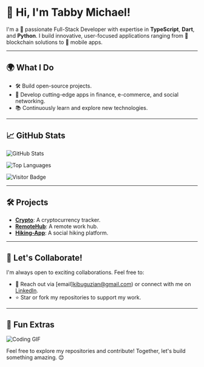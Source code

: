 # 🌟 Hi, I'm Tabby Michael!

I'm a 🚀 passionate Full-Stack Developer with expertise in **TypeScript**, **Dart**, and **Python**. I build innovative, user-focused applications ranging from 🔗 blockchain solutions to 📱 mobile apps.

---

## 🌍 What I Do
- 🛠 Build open-source projects.
- 💼 Develop cutting-edge apps in finance, e-commerce, and social networking.
- 📚 Continuously learn and explore new technologies.

---

## 📈 GitHub Stats
![GitHub Stats](https://github-readme-stats.vercel.app/api?username=TabbyMichael&show_icons=true&theme=radical)

![Top Languages](https://github-readme-stats.vercel.app/api/top-langs/?username=TabbyMichael&layout=compact&theme=radical)

![Visitor Badge](https://visitor-badge.laobi.icu/badge?page_id=TabbyMichael.profile)

---

## 🛠 Projects
- [**Crypto**](https://github.com/TabbyMichael/Crypto): A cryptocurrency tracker.
- [**RemoteHub**](https://github.com/TabbyMichael/RemoteHub): A remote work hub.
- [**Hiking-App**](https://github.com/TabbyMichael/Hiking-App): A social hiking platform.

---

## 🤝 Let's Collaborate!
I'm always open to exciting collaborations. Feel free to:
- 💬 Reach out via [email]kibuguzian@gmail.com) or connect with me on [LinkedIn](https://linkedin.com/in/TabbyMichael).
- ⭐️ Star or fork my repositories to support my work.

---

## 🎨 Fun Extras
![Coding GIF](https://media.giphy.com/media/LmNwrBhejkK9EFP504/giphy.gif)

Feel free to explore my repositories and contribute! Together, let's build something amazing. 😊
